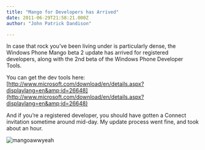 ```yaml
---
title: "Mango for Developers has Arrived"
date: 2011-06-29T21:58:21.000Z
author: "John Patrick Dandison"

---
```


In case that rock you’ve been living under is particularly dense, the Windows Phone Mango beta 2 update has arrived for registered developers, along with the 2nd beta of the Windows Phone Developer Tools.

You can get the dev tools here: [http://www.microsoft.com/download/en/details.aspx?displaylang=en&amp;id=26648](http://www.microsoft.com/download/en/details.aspx?displaylang=en&amp;id=26648)

And if you’re a registered developer, you should have gotten a Connect invitation sometime around mid-day. My update process went fine, and took about an hour.




![mangoawwyeah](http://jpd.ms/wp-content/uploads/migrated/mangoawwyeah_thumb.png)
